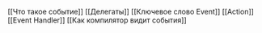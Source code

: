 [[Что такое событие]]
[[Делегаты]]
[[Ключевое слово Event]]
[[Action]]
[[Event Handler]]
[[Как компилятор видит события]]
